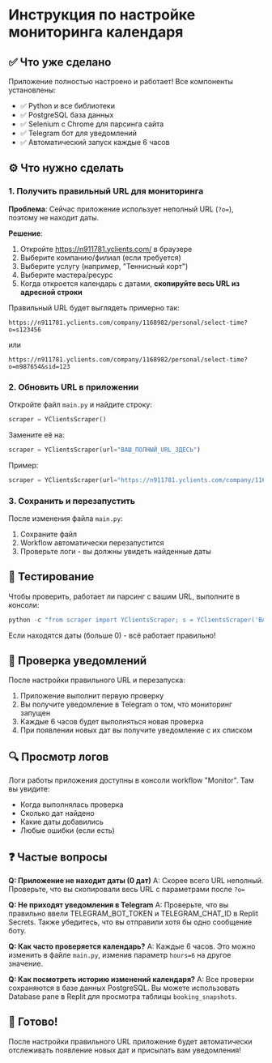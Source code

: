 # Инструкция по настройке мониторинга календаря

## ✅ Что уже сделано

Приложение полностью настроено и работает! Все компоненты установлены:
- ✅ Python и все библиотеки
- ✅ PostgreSQL база данных
- ✅ Selenium с Chrome для парсинга сайта
- ✅ Telegram бот для уведомлений
- ✅ Автоматический запуск каждые 6 часов

## ⚙️ Что нужно сделать

### 1. Получить правильный URL для мониторинга

**Проблема**: Сейчас приложение использует неполный URL (`?o=`), поэтому не находит даты.

**Решение**:

1. Откройте https://n911781.yclients.com/ в браузере
2. Выберите компанию/филиал (если требуется)
3. Выберите услугу (например, "Теннисный корт")
4. Выберите мастера/ресурс
5. Когда откроется календарь с датами, **скопируйте весь URL из адресной строки**

Правильный URL будет выглядеть примерно так:
```
https://n911781.yclients.com/company/1168982/personal/select-time?o=s123456
```
или
```
https://n911781.yclients.com/company/1168982/personal/select-time?o=m987654&sid=123
```

### 2. Обновить URL в приложении

Откройте файл `main.py` и найдите строку:
```python
scraper = YClientsScraper()
```

Замените её на:
```python
scraper = YClientsScraper(url="ВАШ_ПОЛНЫЙ_URL_ЗДЕСЬ")
```

Пример:
```python
scraper = YClientsScraper(url="https://n911781.yclients.com/company/1168982/personal/select-time?o=s123456")
```

### 3. Сохранить и перезапустить

После изменения файла `main.py`:
1. Сохраните файл
2. Workflow автоматически перезапустится
3. Проверьте логи - вы должны увидеть найденные даты

## 🧪 Тестирование

Чтобы проверить, работает ли парсинг с вашим URL, выполните в консоли:

```python
python -c "from scraper import YClientsScraper; s = YClientsScraper('ВАШ_URL'); dates = s.get_available_dates(); print(f'Найдено дат: {len(dates)}'); print(dates)"
```

Если находятся даты (больше 0) - всё работает правильно!

## 📱 Проверка уведомлений

После настройки правильного URL и перезапуска:
1. Приложение выполнит первую проверку
2. Вы получите уведомление в Telegram о том, что мониторинг запущен
3. Каждые 6 часов будет выполняться новая проверка
4. При появлении новых дат вы получите уведомление с их списком

## 🔍 Просмотр логов

Логи работы приложения доступны в консоли workflow "Monitor". Там вы увидите:
- Когда выполнялась проверка
- Сколько дат найдено
- Какие даты добавились
- Любые ошибки (если есть)

## ❓ Частые вопросы

**Q: Приложение не находит даты (0 дат)**
A: Скорее всего URL неполный. Проверьте, что вы скопировали весь URL с параметрами после `?o=`

**Q: Не приходят уведомления в Telegram**
A: Проверьте, что вы правильно ввели TELEGRAM_BOT_TOKEN и TELEGRAM_CHAT_ID в Replit Secrets. Также убедитесь, что вы отправили хотя бы одно сообщение боту.

**Q: Как часто проверяется календарь?**
A: Каждые 6 часов. Это можно изменить в файле `main.py`, изменив параметр `hours=6` на другое значение.

**Q: Как посмотреть историю изменений календаря?**
A: Все проверки сохраняются в базе данных PostgreSQL. Вы можете использовать Database pane в Replit для просмотра таблицы `booking_snapshots`.

## 🚀 Готово!

После настройки правильного URL приложение будет автоматически отслеживать появление новых дат и присылать вам уведомления!
